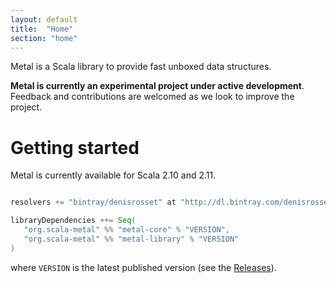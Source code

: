 ```yaml
---
layout: default
title:  "Home"
section: "home"
---
```

Metal is a Scala library to provide fast unboxed data structures.

<div class="msg warn"> <p><strong> Metal is currently an experimental
project under active development</strong>. Feedback and
contributions are welcomed as we look to improve the project. </p> </div>

<a name="getting-started"></a>

# Getting started

Metal is currently available for Scala 2.10 and 2.11.

```scala

resolvers += "bintray/denisrosset" at "http://dl.bintray.com/denisrosset/maven"

libraryDependencies ++= Seq(
   "org.scala-metal" %% "metal-core" % "VERSION",
   "org.scala-metal" %% "metal-library" % "VERSION"
)

```

where `VERSION` is the latest published version (see the [Releases](https://github.com/denisrosset/metal/releases)).
